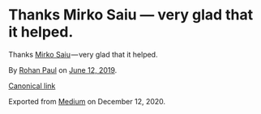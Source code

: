 # Thanks Mirko Saiu — very glad that it helped.

Thanks [Mirko Saiu](https://medium.com/u/939305e8f2e0) — very glad that it helped.

By [Rohan Paul](https://medium.com/@paulrohan) on [June 12, 2019](https://medium.com/p/cc82409e9eef).

[Canonical link](https://medium.com/@paulrohan/thanks-mirko-saiu-very-glad-that-it-helped-cc82409e9eef)

Exported from [Medium](https://medium.com) on December 12, 2020.